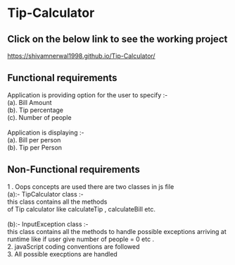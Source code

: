 # Tip-Calculator

 ## Click on the below link to see the working project
 https://shivamnerwal1998.github.io/Tip-Calculator/
 
 ## Functional requirements 
  Application is providing option for the user to specify :- <br/>
  (a). Bill Amount </br>(b). Tip percentage <br/>(c). Number of people <br/></br>
  Application is displaying :- </br>
  (a). Bill per person</br> 
  (b). Tip per Person
 ## Non-Functional requirements
 1 .  Oops concepts are used there are two classes in js file<br/>
 (a):- TipCalculator class :- <br/>this class contains all the methods </br>
     of Tip calculator like calculateTip , calculateBill etc. </br></br>
 (b):- InputException class :- </br> this class contains all the methods
     to handle possible exceptions arriving at runtime like if user give number of people =  0 etc .   </br> 
 2. javaScript coding conventions are followed</br> 
 3. All possible execptions are handled 
 
  
 
 
